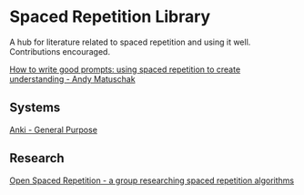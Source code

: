 # Spaced Repetition Library
A hub for literature related to spaced repetition and using it well. Contributions encouraged.


[How to write good prompts: using spaced repetition to create understanding - Andy Matuschak](https://andymatuschak.org/prompts/)

## Systems

[Anki - General Purpose](https://apps.ankiweb.net/)


## Research

[Open Spaced Repetition - a group researching spaced repetition algorithms](https://github.com/open-spaced-repetition)
